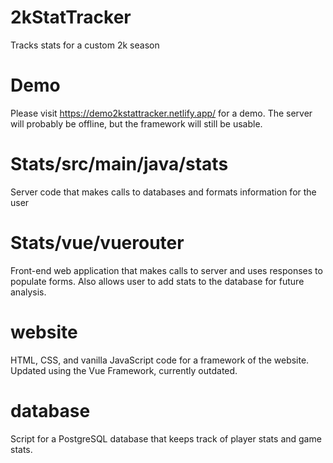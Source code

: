 # 2kStatTracker
Tracks stats for a custom 2k season

# Demo

Please visit https://demo2kstattracker.netlify.app/ for a demo. The server will probably be offline, but the framework will still be usable.



# Stats/src/main/java/stats

Server code that makes calls to databases and formats information for the user


# Stats/vue/vuerouter

Front-end web application that makes calls to server and uses responses to populate forms. Also allows user to add stats to the database for future analysis.

# website

HTML, CSS, and vanilla JavaScript code for a framework of the website. Updated using the Vue Framework, currently outdated.


# database

Script for a PostgreSQL database that keeps track of player stats and game stats.
